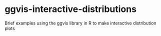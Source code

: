 # ggvis-interactive-distributions
Brief examples using the ggvis library in R to make interactive distribution plots
